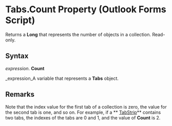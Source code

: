 
# Tabs.Count Property (Outlook Forms Script)

Returns a  **Long** that represents the number of objects in a collection. Read-only.


## Syntax

 _expression_. **Count**

 _expression_A variable that represents a  **Tabs** object.


## Remarks

Note that the index value for the first tab of a collection is zero, the value for the second tab is one, and so on. For example, if a  ** [TabStrip](643c896a-2304-42f3-f5e9-0feee6d22364.md)** contains two tabs, the indexes of the tabs are 0 and 1, and the value of **Count** is 2.

